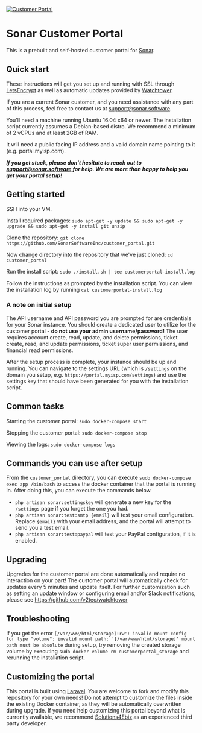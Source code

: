 [![Customer Portal](https://i.imgur.com/4GPjOHG.png)](https://github.com/SonarSoftwareInc/customer_portal)

# Sonar Customer Portal

This is a prebuilt and self-hosted customer portal for [Sonar](https://sonar.software).

## Quick start

These instructions will get you set up and running with SSL through [LetsEncrypt](https://letsencrypt.org) as well as automatic updates provided by [Watchtower](https://github.com/v2tec/watchtower).

If you are a current Sonar customer, and you need assistance with any part of this process, feel free to contact us at support@sonar.software.

You'll need a machine running Ubuntu 16.04 x64 or newer. The installation script currently assumes a Debian-based distro.
We recommend a minimum of 2 vCPUs and at least 2GB of RAM.

It will need a public facing IP address and a valid domain name pointing to it (e.g. portal.myisp.com).

**_If you get stuck, please don't hesitate to reach out to support@sonar.software for help. We are more than happy to help you get your portal setup!_**

## Getting started

SSH into your VM.

Install required packages:
`sudo apt-get -y update && sudo apt-get -y upgrade && sudo apt-get -y install git unzip`

Clone the repository:
`git clone https://github.com/SonarSoftwareInc/customer_portal.git`

Now change directory into the repository that we've just cloned:
`cd customer_portal`

Run the install script:
`sudo ./install.sh | tee customerportal-install.log`

Follow the instructions as prompted by the installation script.
You can view the installation log by running
`cat customerportal-install.log`

### A note on initial setup

The API username and API password you are prompted for are credentials for your Sonar instance. You should create a dedicated user to utilize for the customer portal - **do not use your admin username/password!** The user requires account create, read, update, and delete permissions, ticket create, read, and update permissions, ticket super user permissions, and financial read permissions.

After the setup process is complete, your instance should be up and running. You can navigate to the settings URL (which is `/settings` on the domain you setup, e.g. `https://portal.myisp.com/settings`) and use the settings key that should have been generated for you with the installation script.

## Common tasks

Starting the customer portal:
`sudo docker-compose start`

Stopping the customer portal:
`sudo docker-compose stop`

Viewing the logs:
`sudo docker-compose logs`

## Commands you can use after setup

From the `customer_portal` directory, you can execute `sudo docker-compose exec app /bin/bash` to access the docker container that the portal is running in. After doing this, you can execute the commands below.

* `php artisan sonar:settingskey` will generate a new key for the `/settings` page if you forget the one you had.
* `php artisan sonar:test:smtp {email}` will test your email configuration. Replace `{email}` with your email address, and the portal will attempt to send you a test email.
* `php artisan sonar:test:paypal` will test your PayPal configuration, if it is enabled.

## Upgrading

Upgrades for the customer portal are done automatically and require no interaction on your part! The customer portal will automatically check for updates every 5 minutes and update itself. For further customization such as setting an update window or configuring email and/or Slack notifications, please see https://github.com/v2tec/watchtower

## Troubleshooting

If you get the error `[/var/www/html/storage]:rw': invalid mount config for type "volume": invalid mount path: '[/var/www/html/storage]' mount path must be absolute` during setup, try removing the created storage volume by executing `sudo docker volume rm customerportal_storage` and rerunning the installation script.

## Customizing the portal

This portal is built using [Laravel](https://laravel.com/). You are welcome to fork and modify this repository for your own needs! Do not attempt to customize the files inside the existing Docker container, as they will be automatically overwritten during upgrade. If you need help customizing this portal beyond what is currently available, we recommend [Solutions4Ebiz](https://www.solutions4ebiz.com/) as an experienced third party developer.
